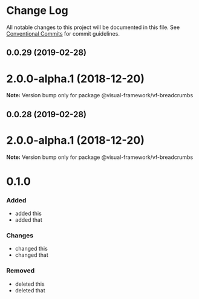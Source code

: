 # Change Log

All notable changes to this project will be documented in this file.
See [Conventional Commits](https://conventionalcommits.org) for commit guidelines.

## 0.0.29 (2019-02-28)



# 2.0.0-alpha.1 (2018-12-20)

**Note:** Version bump only for package @visual-framework/vf-breadcrumbs





## 0.0.28 (2019-02-28)



# 2.0.0-alpha.1 (2018-12-20)

**Note:** Version bump only for package @visual-framework/vf-breadcrumbs





# 0.1.0

### Added
- added this
- added that

### Changes

- changed this
- changed that

### Removed

- deleted this
- deleted that
